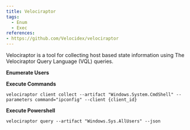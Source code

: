 ```yaml
---
title: Velociraptor
tags:
  - Enum
  - Exec
references: 
- https://github.com/Velocidex/velociraptor
---
```


Velociraptor is a tool for collecting host based state information using The Velociraptor Query Language (VQL) queries.

**Enumerate Users**

**Execute Commands**

```velociraptor client collect --artifact "Windows.System.CmdShell" --parameters command="ipconfig" --client {client_id}```


**Execute Powershell**

```velociraptor query --artifact "Windows.Sys.AllUsers" --json```

